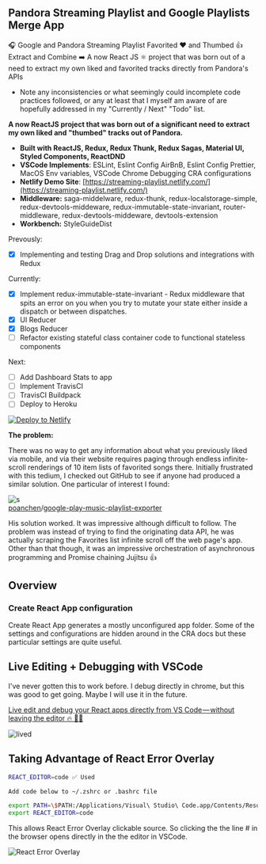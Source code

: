 ## Pandora Streaming Playlist and Google Playlists Merge App

🎧 Google and Pandora Streaming Playlist Favorited ❤️ and Thumbed 👍 Extract and Combine ➡️ A now React JS ⚛️ project that was born out of a need to extract my own liked and favorited tracks directly from Pandora's APIs

-   Note any inconsistencies or what seemingly could incomplete code practices followed, or any at least that I myself am aware of are hopefully addressed in my "Currently / Next" "Todo" list.

**A now ReactJS project that was born out of a significant need to extract my own liked and "thumbed" tracks out of Pandora.**

-   **Built with ReactJS, Redux, Redux Thunk, Redux Sagas, Material UI, Styled Components, ReactDND**
-   **VSCode Implements**: ESLint, Eslint Config AirBnB, Eslint Config Prettier, MacOS Env variables, VSCode Chrome Debugging CRA configurations
-   **Netlify Demo Site**: [https://streaming-playlist.netlify.com/](https://streaming-playlist.netlify.com/)
-   **Middleware:** saga-middelware, redux-thunk, redux-localstorage-simple, redux-devtools-middeware, redux-immutable-state-invariant, router-middleware, redux-devtools-middeware, devtools-extension
-   **Workbench:** StyleGuideDist

Prevously:

-   [x] Implementing and testing Drag and Drop solutions and integrations with Redux

Currently:

-   [x] Implement redux-immutable-state-invariant - Redux middleware that spits an error on you when you try to mutate your state either inside a dispatch or between dispatches.
-   [x] UI Reducer
-   [x] Blogs Reducer
-   [ ] Refactor existing stateful class container code to functional stateless components

Next:

-   [ ] Add Dashboard Stats to app
-   [ ] Implement TravisCI
-   [ ] TravisCI Buildpack
-   [ ] Deploy to Heroku

[![Deploy to Netlify](https://www.netlify.com/img/deploy/button.svg)
](https://app.netlify.com/start/deploy?repository=https://github.com/evanmeeks/streaming-playlist)

**The problem:**

There was no way to get any information about what you previously liked via mobile, and via their website requires paging through endless infinite-scroll renderings of 10 item lists of favorited songs there.
Initially frustrated with this tedium, I checked out GitHub to see if anyone had produced a similar solution.
One particular of interest I found:

![s](https://avatars0.githubusercontent.com/u/12833803?s=40&v=4)  
[poanchen](https://github.com/poanchen)/[google-play-music-playlist-exporter](https://github.com/poanchen/google-play-music-playlist-exporter)

His solution worked. It was impressive although difficult to follow. The problem was instead of trying to find the originating data API, he was actually scraping the Favorites list infinite scroll off the web page's app. Other than that though, it was an impressive orchestration of asynchronous programming and Promise chaining Jujitsu 👍

## Overview

### Create React App configuration

Create React App generates a mostly unconfigured app folder. Some of the settings and configurations are hidden around in the CRA docs but these particular settings are quite useful.

## Live Editing + Debugging with VSCode

I've never gotten this to work before. I debug directly in chrome, but this was good to get going. Maybe I will use it in the future.

[Live edit and debug your React apps directly from VS Code — without leaving the editor 🔥 🎉🎈](https://medium.com/@auchenberg/live-edit-and-debug-your-react-apps-directly-from-vs-code-without-leaving-the-editor-3da489ed905f)

![lived](https://github.com/evanmeeks/streaming-playlist/blob/master/src/assets/liveedit.gif?raw=true)

## Taking Advantage of React Error Overlay

```.sh
REACT_EDITOR=code ✅ Used

Add code below to ~/.zshrc or .bashrc file

export PATH=\$PATH:/Applications/Visual\ Studio\ Code.app/Contents/Resources/app/bin
export REACT_EDITOR=code

```

This allows React Error Overlay clickable source. So clicking the the line # in the browser opens directly in the the editor in VSCode.

![React Error Overlay](https://raw.githubusercontent.com/evanmeeks/streaming-playlist/master/src/assets/react-error-overlay.png)

<!--stackedit_data:
eyJoaXN0b3J5IjpbLTExMDg4NTgzOTksMTMzNDU4Mjg1M119
-->
<!--stackedit_data:
eyJoaXN0b3J5IjpbLTE2NjE0MDY4MTgsLTI0MjUxNDgxOV19
-->
